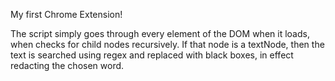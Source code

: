 My first Chrome Extension!

The script simply goes through every element of the DOM when it loads, when checks for child nodes recursively. If that node is a textNode, then the text is searched using regex and replaced with black boxes, in effect redacting the chosen word.
